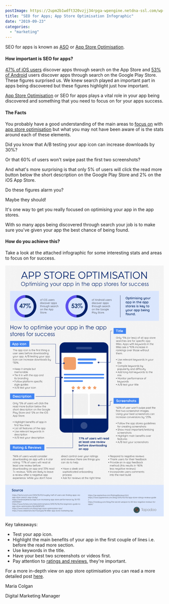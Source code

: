 ```yaml
---
postImage: https://2upm2b1wdft320vzjj34rpga-wpengine.netdna-ssl.com/wp-content/uploads/2019/07/appStoreOptimissationBlogPost.png.webp
title: "SEO for Apps; App Store Optimisation Infographic"
date: "2019-09-23"
categories: 
  - "marketing"
---
```


SEO for apps is known as [ASO](https://tapadoo.wpengine.com/app-store-optimisation%e2%80%8b-guarantee-success/) or [App Store Optimisation](https://tapadoo.wpengine.com/app-store-optimisation%e2%80%8b-guarantee-success/).

#### How important is SEO for apps?

[47% of iOS users](https://tapadoo.wpengine.com/app-store-optimisation%E2%80%8B-guarantee-success/) discover apps through search on the App Store and [53% of Android](https://tapadoo.wpengine.com/app-store-optimisation%E2%80%8B-guarantee-success/) users discover apps through search on the Google Play Store. These figures surprised us. We knew search played an important part in apps being discovered but these figures highlight just how important.

[App Store Optimisation](https://tapadoo.wpengine.com/app-store-optimisation%e2%80%8b-guarantee-success/) or SEO for apps plays a vital role in your app being discovered and something that you need to focus on for your apps success.

#### The Facts

You probably have a good understanding of the main areas to [focus on](https://tapadoo.wpengine.com/app-store-optimisation%e2%80%8b-guarantee-success/) with [app store optimisation](https://tapadoo.wpengine.com/app-store-optimisation%e2%80%8b-guarantee-success/) but what you may not have been aware of is the stats around each of these elements.

Did you know that A/B testing your app icon can increase downloads by 30%?

Or that 60% of users won't swipe past the first two screenshots?

And what's more surprising is that only 5% of users will click the read more button below the short description on the Google Play Store and 2% on the iOS App Store.

Do these figures alarm you?

Maybe they should!

It's one way to get you really focused on optimising your app in the app stores.

With so many apps being discovered through search your job is to make sure you've given your app the best chance of being found.

#### How do you achieve this?

Take a look at the attached infographic for some interesting stats and areas to focus on for success.

![SEO for Apps. Infographic on how to optimise your app in the app stores.](images/AppStoreOptimisation300ppi-01-648x1024.png)

Key takeaways:

- Test your app icon.
- Highlight the main benefits of your app in the first couple of lines i.e. before the read more section.
- Use keywords in the title.
- Have your best two screenshots or videos first.
- Pay attention to [ratings and reviews](https://tapadoo.wpengine.com/?p=5201), they're important.

For a more in-depth view on app store optimisation you can read a more detailed post [here](https://tapadoo.wpengine.com/app-store-optimisation%e2%80%8b-guarantee-success/).

Maria Colgan

Digital Marketing Manager
